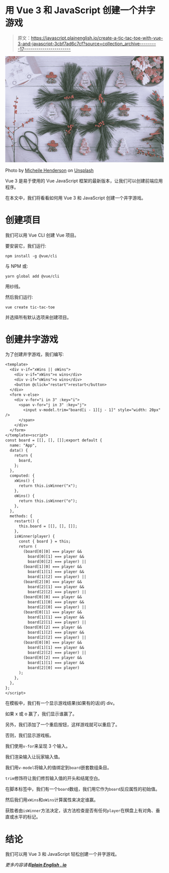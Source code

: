 # 用 Vue 3 和 JavaScript 创建一个井字游戏

> 原文：<https://javascript.plainenglish.io/create-a-tic-tac-toe-with-vue-3-and-javascript-3cbf7ad6c7cf?source=collection_archive---------17----------------------->

![](img/22c3799b57c77341077ab32a52d26247.png)

Photo by [Micheile Henderson](https://unsplash.com/@micheile?utm_source=medium&utm_medium=referral) on [Unsplash](https://unsplash.com?utm_source=medium&utm_medium=referral)

Vue 3 是易于使用的 Vue JavaScript 框架的最新版本，让我们可以创建前端应用程序。

在本文中，我们将看看如何用 Vue 3 和 JavaScript 创建一个井字游戏。

# 创建项目

我们可以用 Vue CLI 创建 Vue 项目。

要安装它，我们运行:

```
npm install -g @vue/cli
```

与 NPM 或:

```
yarn global add @vue/cli
```

用纱线。

然后我们运行:

```
vue create tic-tac-toe
```

并选择所有默认选项来创建项目。

# 创建井字游戏

为了创建井字游戏，我们编写:

```
<template>
  <div v-if="xWins || oWins">
    <div v-if="xWins">x wins</div>
    <div v-if="oWins">o wins</div>
    <button @click="restart">restart</button>
  </div>
  <form v-else>
    <div v-for="i in 3" :key="i">
      <span v-for="j in 3" :key="j">
        <input v-model.trim="board[i - 1][j - 1]" style="width: 20px" />
      </span>
    </div>
  </form>
</template><script>
const board = [[], [], []];export default {
  name: "App",
  data() {
    return {
      board,
    };
  },
  computed: {
    xWins() {
      return this.isWinner("x");
    },
    oWins() {
      return this.isWinner("o");
    },
  },
  methods: {
    restart() {
      this.board = [[], [], []];
    },
    isWinner(player) {
      const { board } = this;
      return (
        (board[0][0] === player &&
          board[0][1] === player &&
          board[0][2] === player) ||
        (board[1][0] === player &&
          board[1][1] === player &&
          board[1][2] === player) ||
        (board[2][0] === player &&
          board[2][1] === player &&
          board[2][2] === player) ||
        (board[0][0] === player &&
          board[1][0] === player &&
          board[2][0] === player) ||
        (board[0][1] === player &&
          board[1][1] === player &&
          board[2][1] === player) ||
        (board[0][2] === player &&
          board[1][2] === player &&
          board[2][2] === player) ||
        (board[0][0] === player &&
          board[1][1] === player &&
          board[2][2] === player) ||
        (board[0][2] === player &&
          board[1][1] === player &&
          board[2][0] === player)
      );
    },
  },
};
</script>
```

在模板中，我们有一个显示游戏结果(如果有的话)的 div。

如果 x 或 o 赢了，我们显示谁赢了。

另外，我们添加了一个重启按钮，这样游戏就可以重启了。

否则，我们显示游戏板。

我们使用`v-for`来呈现 3 个输入。

我们渲染输入让玩家输入值。

我们用`v-model`将输入的值绑定到`board`嵌套数组条目。

`trim`修饰符让我们修剪输入值的开头和结尾空白。

在脚本标签中，我们有一个`board`数组，我们用它作为`board`反应属性的初始值。

然后我们用`xWins`和`oWins`计算属性来决定谁赢。

获胜者由`isWinner`方法决定，该方法检查是否有任何`player`在棋盘上有对角、垂直或水平的标记。

# 结论

我们可以用 Vue 3 和 JavaScript 轻松创建一个井字游戏。

*更多内容请看*[***plain English . io***](https://plainenglish.io/)